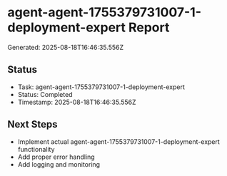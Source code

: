 # agent-agent-1755379731007-1-deployment-expert Report

Generated: 2025-08-18T16:46:35.556Z

## Status
- Task: agent-agent-1755379731007-1-deployment-expert
- Status: Completed
- Timestamp: 2025-08-18T16:46:35.556Z

## Next Steps
- Implement actual agent-agent-1755379731007-1-deployment-expert functionality
- Add proper error handling
- Add logging and monitoring
